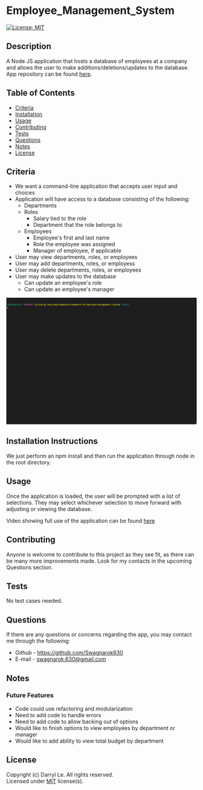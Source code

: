 # Employee_Management_System

[![License: MIT](https://img.shields.io/badge/License-MIT-yellow.svg)](https://opensource.org/licenses/MIT)

## Description

A Node JS application that hosts a database of employees at a company and allows the user to make additions/deletions/updates to the database.
App repository can be found [here](https://github.com/Swagnarok630/Employee_Management_System).

## Table of Contents

* [Criteria](#criteria)
* [Installation](#installation)
* [Usage](#usage)
* [Contributing](#contributing)
* [Tests](#tests)
* [Questions](#questions)
* [Notes](#notes)
* [License](#license)

## <a name="criteria"></a>Criteria

* We want a command-line application that accepts user input and choices
* Application will have access to a database consisting of the following:
   * Departments
   * Roles
      * Salary tied to the role
      * Department that the role belongs to
   * Employees
      * Employee's first and last name
      * Role the employee was assigned
      * Manager of employee, if applicable
* User may view departments, roles, or employees
* User may add departments, roles, or employess
* User may delete departments, roles, or employees
* User may make updates to the database
    * Can update an employee's role
    * Can update an employee's manager
    
![App in action](employdefault.gif)

## <a name="installation"></a>Installation Instructions

We just perform an npm install and then run the application through node in the root directory.

## <a name="usage"></a>Usage

Once the application is loaded, the user will be prompted with a list of selections. They may select whichever selection to move forward with adjusting or viewing the database.

Video showing full use of the application can be found [here](https://www.youtube.com/watch?v=0tE6ge28mVk)

## <a name="contributing"></a>Contributing

Anyone is welcome to contribute to this project as they see fit, as there can be many more improvements made. Look for my contacts in the upcoming Questions section.

## <a name="tests"></a>Tests

No test cases needed.

## <a name="questions"></a>Questions

If there are any questions or concerns regarding the app, you may contact me through the following:
* Github - <https://github.com/Swagnarok630>
* E-mail - swagnarok.630@gmail.com

## <a name="notes"></a>Notes

### Future Features
* Code could use refactoring and modularization
* Need to add code to handle errors
* Need to add code to allow backing out of options
* Would like to finish options to view employees by department or manager
* Would like to add ability to view total budget by department

## <a name="license"></a>License

Copyright (c) Darryl Le. All rights reserved.  
Licensed under [MIT](https://opensource.org/licenses/MIT) license(s).
